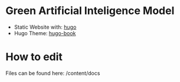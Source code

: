 # Green Artificial Inteligence Model

- Static Website with: [hugo](https://gohugo.io/)
- Hugo Theme: [hugo-book](https://github.com/alex-shpak/hugo-book)

# How to edit
Files can be found here: /content/docs